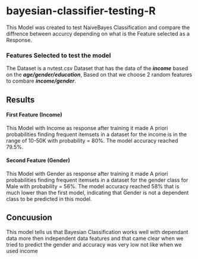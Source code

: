 # bayesian-classifier-testing-R
This Model was created to test NaiveBayes Classification and compare the diffrence between accurcy depending on what is the Feature selected as a Response.
### Features Selected to test the model
The Dataset is a nvtest.csv Dataset that has the data of the ***income*** based on the ***age/gender/education***, Based on that we choose 2 random features to combare ***income/gender***.
## Results
#### First Feature (Income)
This Model with Income as response after training it made A priori probabilities finding frequent itemsets in a dataset for the income is in the range of 10-50K with probability = 80%.
The model accuracy reached 79.5%.
#### Second Feature (Gender)
This Model with Gender as response after training it made A priori probabilities finding frequent itemsets in a dataset for the gender class for Male with probability = 56%.
The model accuracy reached 58% that is much lower than the first model, indicating that Gender is not a dependent class to be predicted in this model.
## Concuusion
This model tells us that Bayesian Classification works well with dependant data more then independent data features and that came clear when we tried to predict the gender and accuracy was very low not like when we used income

